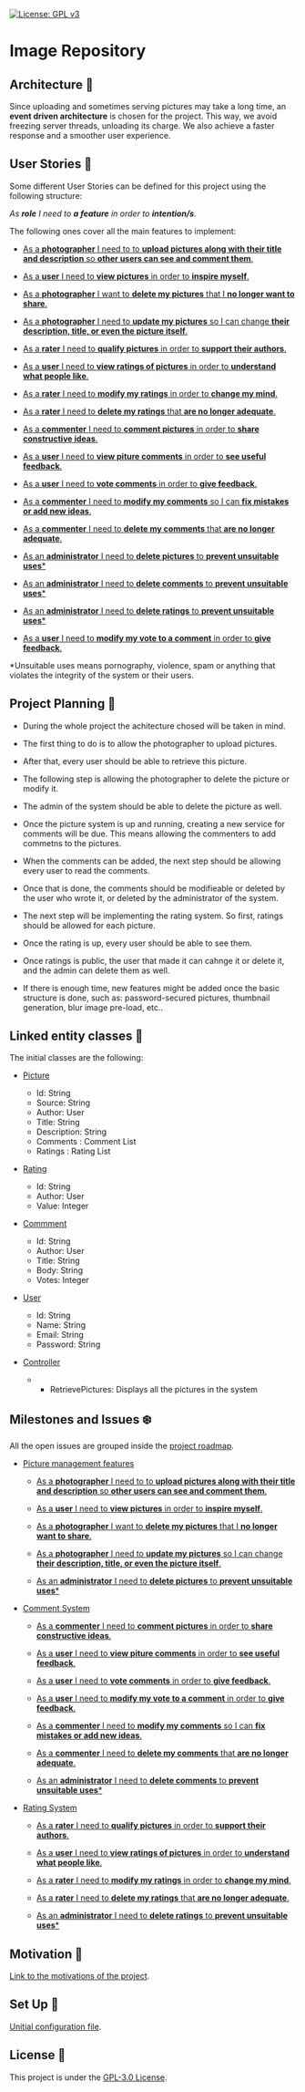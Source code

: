 [![License: GPL v3](https://img.shields.io/badge/License-GPLv3-blue.svg)](https://www.gnu.org/licenses/gpl-3.0)

# Image Repository

## Architecture :european_castle:

Since uploading and sometimes serving pictures may take a long time, an **event driven architecture** is chosen for the project.
This way, we avoid freezing server threads, unloading its charge. We also achieve a faster response and a smoother user experience.

## User Stories :eyes:

Some different User Stories can be defined for this project using the following structure:

_As **role** I need to **a feature** in order to **intention/s**._

The following ones cover all the main features to implement:

* [As a **photographer** I need to to **upload pictures along with their title and description** so **other users can see and comment them**.](https://github.com/GabCas28/Image-Repository/issues/17)

* [As a **user** I need to **view pictures** in order to **inspire myself**.](https://github.com/GabCas28/Image-Repository/issues/18)

* [As a **photographer** I want to **delete my pictures** that I **no longer want to share**.](https://github.com/GabCas28/Image-Repository/issues/19)

* [As a **photographer** I need to **update my pictures** so I can change **their description, title, or even the picture itself**.](https://github.com/GabCas28/Image-Repository/issues/20)

* [As a **rater** I need to **qualify pictures** in order to **support their authors**.](https://github.com/GabCas28/Image-Repository/issues/21)

* [As a **user** I need to **view ratings of pictures** in order to **understand what people like**.](https://github.com/GabCas28/Image-Repository/issues22)

* [As a **rater** I need to **modify my ratings** in order to **change my mind**.](https://github.com/GabCas28/Image-Repository/issues/23)

* [As a **rater** I need to **delete my ratings** that **are no longer adequate**.](https://github.com/GabCas28/Image-Repository/issues/24)

* [As a **commenter** I need to **comment pictures** in order to **share constructive ideas**.](https://github.com/GabCas28/Image-Repository/issues/25)

* [As a **user** I need to **view piture comments** in order to **see useful feedback**.](https://github.com/GabCas28/Image-Repository/issues/26)

* [As a **user** I need to **vote comments** in order to **give feedback**.](https://github.com/GabCas28/Image-Repository/issues/27)

* [As a **commenter** I need to **modify my comments** so I can **fix mistakes or add new ideas**.](https://github.com/GabCas28/Image-Repository/issues/28)

* [As a **commenter** I need to **delete my comments** that **are no longer adequate**.](https://github.com/GabCas28/Image-Repository/issues/29)

* [As an **administrator** I need to **delete pictures** to **prevent unsuitable uses***](https://github.com/GabCas28/Image-Repository/issues/30)

* [As an **administrator** I need to **delete comments** to **prevent unsuitable uses***](https://github.com/GabCas28/Image-Repository/issues/31)

* [As an **administrator** I need to **delete ratings** to **prevent unsuitable uses***](https://github.com/GabCas28/Image-Repository/issues/32)

* [As a **user** I need to **modify my vote to a comment** in order to **give feedback**.](https://github.com/GabCas28/Image-Repository/issues/33)

*Unsuitable uses means pornography, violence, spam or anything that violates the integrity of the system or their users.

## Project Planning :crystal_ball:

* During the whole project the achitecture chosed will be taken in mind.

* The first thing to do is to allow the photographer to upload pictures.

* After that, every user should be able to retrieve this picture.

* The following step is allowing the photographer to delete the picture or modify it.

* The admin of the system should be able to delete the picture as well. 

* Once the picture system is up and running, creating a new service for comments will be due. This means allowing the commenters to add commetns to the pictures.

* When the comments can be added, the next step should be allowing every user to read the comments.

* Once that is done, the comments should be modifieable or deleted by the user who wrote it, or deleted by the administrator of the system.

* The next step will be implementing the rating system. So first, ratings should be allowed for each picture.

* Once the rating is up, every user should be able to see them.

* Once ratings is public, the user that made it can cahnge it or delete it, and the admin can delete them as well.

* If there is enough time, new features might be added once the basic structure is done, such as: password-secured pictures, thumbnail generation, blur image pre-load, etc..

## Linked entity classes :link:

The initial classes are the following:

* [Picture](./src/Picture.ts)
  * Id: String
  * Source: String
  * Author: User
  * Title: String
  * Description: String
  * Comments : Comment List
  * Ratings : Rating List
  
* [Rating](./src/Rating.ts)
  * Id: String
  * Author: User
  * Value: Integer
  
* [Commment](./src/Comment.ts)
  * Id: String
  * Author: User
  * Title: String
  * Body: String
  * Votes: Integer
 
* [User](./src/User.ts)
  * Id: String
  * Name: String
  * Email: String
  * Password: String
 
* [Controller](./src/Controller.ts)
  * - RetrievePictures: Displays all the pictures in the system

  
## Milestones and Issues :snowflake:

All the open issues are grouped inside the [project roadmap](https://github.com/GabCas28/Image-Repository/projects/1).
  
* [Picture management features](https://github.com/GabCas28/Image-Repository/milestone/4)

  * [As a **photographer** I need to to **upload pictures along with their title and description** so **other users can see and comment them**.](https://github.com/GabCas28/Image-Repository/issues/17)

  * [As a **user** I need to **view pictures** in order to **inspire myself**.](https://github.com/GabCas28/Image-Repository/issues/18)

  * [As a **photographer** I want to **delete my pictures** that I **no longer want to share**.](https://github.com/GabCas28/Image-Repository/issues/19)

  * [As a **photographer** I need to **update my pictures** so I can change **their description, title, or even the picture itself**.](https://github.com/GabCas28/Image-Repository/issues/20)
  
  * [As an **administrator** I need to **delete pictures** to **prevent unsuitable uses***](https://github.com/GabCas28/Image-Repository/issues/30)

* [Comment System](https://github.com/GabCas28/Image-Repository/milestone/5)

  * [As a **commenter** I need to **comment pictures** in order to **share constructive ideas**.](https://github.com/GabCas28/Image-Repository/issues/25)

  * [As a **user** I need to **view piture comments** in order to **see useful feedback**.](https://github.com/GabCas28/Image-Repository/issues/26)

  * [As a **user** I need to **vote comments** in order to **give feedback**.](https://github.com/GabCas28/Image-Repository/issues/27)
  
  * [As a **user** I need to **modify my vote to a comment** in order to **give feedback**.](https://github.com/GabCas28/Image-Repository/issues/33)

  * [As a **commenter** I need to **modify my comments** so I can **fix mistakes or add new ideas**.](https://github.com/GabCas28/Image-Repository/issues/28)

  * [As a **commenter** I need to **delete my comments** that **are no longer adequate**.](https://github.com/GabCas28/Image-Repository/issues/29)
  
  * [As an **administrator** I need to **delete comments** to **prevent unsuitable uses***](https://github.com/GabCas28/Image-Repository/issues/31)

* [Rating System](https://github.com/GabCas28/Image-Repository/milestone/6)

  * [As a **rater** I need to **qualify pictures** in order to **support their authors**.](https://github.com/GabCas28/Image-Repository/issues/21)

  * [As a **user** I need to **view ratings of pictures** in order to **understand what people like**.](https://github.com/GabCas28/Image-Repository/issues22)

  * [As a **rater** I need to **modify my ratings** in order to **change my mind**.](https://github.com/GabCas28/Image-Repository/issues/23)

  * [As a **rater** I need to **delete my ratings** that **are no longer adequate**.](https://github.com/GabCas28/Image-Repository/issues/24)
  
  * [As an **administrator** I need to **delete ratings** to **prevent unsuitable uses***](https://github.com/GabCas28/Image-Repository/issues/32)


## Motivation 📖

[Link to the motivations of the project](/doc/Motivation.md).

## Set Up 🚀

[Unitial configuration file](/doc/Initial%20Set-Up.md).

## License 📄

This project is under the [GPL-3.0 License](LICENSE.md).
